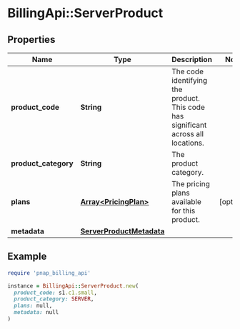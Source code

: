 # BillingApi::ServerProduct

## Properties

| Name | Type | Description | Notes |
| ---- | ---- | ----------- | ----- |
| **product_code** | **String** | The code identifying the product. This code has significant across all locations. |  |
| **product_category** | **String** | The product category. |  |
| **plans** | [**Array&lt;PricingPlan&gt;**](PricingPlan.md) | The pricing plans available for this product. | [optional] |
| **metadata** | [**ServerProductMetadata**](ServerProductMetadata.md) |  |  |

## Example

```ruby
require 'pnap_billing_api'

instance = BillingApi::ServerProduct.new(
  product_code: s1.c1.small,
  product_category: SERVER,
  plans: null,
  metadata: null
)
```

